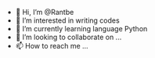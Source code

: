 - 👋 Hi, I’m @Rantbe
- 👀 I’m interested in writing codes
- 🌱 I’m currently learning language Python
- 💞️ I’m looking to collaborate on ...
- 📫 How to reach me ...

<!---
Rantbe/Rantbe is a ✨ special ✨ repository because its `README.md` (this file) appears on your GitHub profile.
You can click the Preview link to take a look at your changes.
--->
